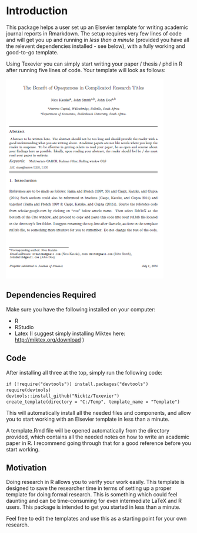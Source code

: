Introduction
============

This package helps a user set up an Elsevier template for writing academic journal reports in Rmarkdown. The setup requires very few lines of code and will get you up and running in *less than a minute* (provided you have all the relevent dependencies installed - see below), with a fully working and good-to-go template.

Using Texevier you can simply start writing your paper / thesis / phd in R after running five lines of code. Your template will look as follows:

![Screenshot](inst/ScreenShot/ScreenShot.PNG)

Dependencies Required
---------------------

Make sure you have the following installed on your computer:

-   R
-   RStudio
-   Latex (I suggest simply installing Miktex here: <http://miktex.org/download> )

Code
----

After installing all three at the top, simply run the following code:

    if (!require("devtools")) install.packages("devtools")
    require(devtools)
    devtools::install_github("Nicktz/Texevier")
    create_template(directory = "C:/Temp", template_name = "Template")

This will automatically install all the needed files and components, and allow you to start working with an Elsevier template in less than a minute.

A template.Rmd file will be opened automatically from the directory provided, which contains all the needed notes on how to write an academic paper in R. I recommend going through that for a good reference before you start working.

Motivation
----------

Doing research in R allows you to verify your work easily. This template is designed to save the researcher time in terms of setting up a proper template for doing formal research. This is something which could feel daunting and can be time-consuming for even intermediate LaTeX and R users. This package is intended to get you started in less than a minute.

Feel free to edit the templates and use this as a starting point for your own research.
